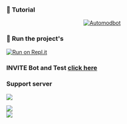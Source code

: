 

### 📝 Tutorial

<div align="center"><a href="https://youtu.be/nfMI-ua0XIk"> 
    <img src="https://cdn.discordapp.com/attachments/823585354569351208/841702613967831070/image0.jpg" alt="Automodbot" />
</a> </div>

### 💨 Run the project's

[![Run on Repl.it](https://repl.it/badge/github/MrDevilYT/music-bot)](https://replit.com/@RuhaimOP1/MusicBot-Mr-Devil)


### INVITE Bot and Test [click here](https://discord.com/oauth2/authorize?client_id=757223328762036224&permissions=104331585&scope=bot)

 

### Support server

<a href="https://discord.gg/u6CCVqEa6d"><img src="https://cdn.discordapp.com/attachments/846211241508470814/846368711400489010/aas.PNG"/></a>

   <div align="left"><img src="https://cdn.discordapp.com/attachments/846211241508470814/846368711400489010/aas.PNG"></div>
<a href="https://discord.gg/u6CCVqEa6dJ"><img src="https://cdn.discordapp.com/attachments/846211241508470814/846368711400489010/aas.PNG"/></a>
